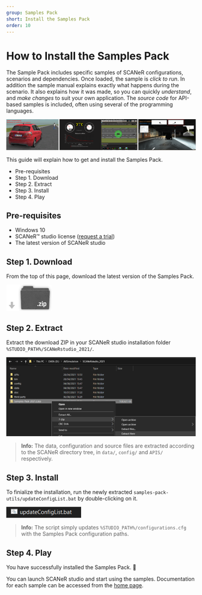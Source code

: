 ```yaml
---
group: Samples Pack
short: Install the Samples Pack
order: 10
---
```


# How to Install the Samples Pack

The Sample Pack includes specific samples of SCANeR configurations, scenarios and dependencies. Once loaded, the sample is *click to run*. In addition the sample manual explains exactly what happens during the scenario. It also explains how it was made, so you can quickly *understand*, and *make changes* to suit your own application. The *source code* for API-based samples is included, often using several of the programming languages.

![Samples Pack teaser](./assets/teaser.PNG)

This guide will explain how to get and install the Samples Pack.

* Pre-requisites
* Step 1. Download
* Step 2. Extract
* Step 3. Install
* Step 4. Play

## Pre-requisites

- Windows 10
- SCANeR™ studio license ([request a trial](https://www.avsimulation.com/scaner-studio-trial/))
- The latest version of SCANeR studio

## Step 1. Download

From the top of this page, download the latest version of the Samples Pack.

![ZIP download](./assets/zip_dl.png)

## Step 2. Extract

Extract the download ZIP in your SCANeR studio installation folder `%STUDIO_PATH%/SCANeRstudio_2021/`.

![Extract](./assets/extract.png)

> **Info:** The data, configuration and source files are extracted according to the SCANeR directory tree, in `data/`, `config/` and `APIS/` respectively.

## Step 3. Install

To finialize the installation, run the newly extracted `samples-pack-utils/updateConfigList.bat` by double-clicking on it.

![updateConfigList.bat](./assets/install.bat.png)

> **Info:** The script simply updates `%STUDIO_PATH%/configurations.cfg` with the Samples Pack configuration paths.

## Step 4. Play

You have successfully installed the Samples Pack. 🎉

You can launch SCANeR studio and start using the samples. Documentation for each sample can be accessed from the [home page](../../index.md).
